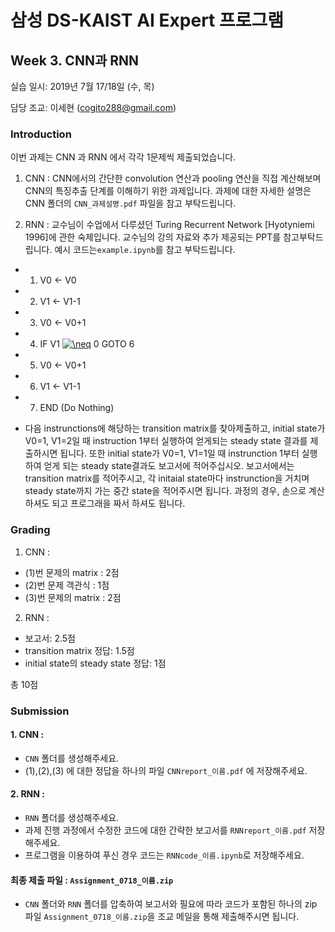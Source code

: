 ﻿# 삼성 DS-KAIST AI Expert 프로그램 
## Week 3. CNN과 RNN

실습 일시: 2019년 7월 17/18일 (수, 목)

담당 조교: 이세현 (cogito288@gmail.com)

### Introduction
이번 과제는 CNN 과 RNN 에서 각각 1문제씩 제출되었습니다.

1. CNN : CNN에서의 간단한 convolution 연산과 pooling 연산을 직접 계산해보며 CNN의 특징추출 단계를 이해하기 위한 과제입니다. 과제에 대한 자세한 설명은 CNN 폴더의 `CNN_과제설명.pdf` 파일을 참고 부탁드립니다.

2. RNN : 교수님이 수업에서 다루셨던 Turing Recurrent Network [Hyotyniemi 1996]에 관한 숙제입니다. 교수님의 강의 자료와 추가 제공되는 PPT를 참고부탁드립니다. 예시 코드는<code>example.ipynb</code>를 참고 부탁드립니다. 
- 1. V0 <- V0
- 2. V1 <- V1-1
- 3. V0 <- V0+1
- 4. IF V1 <a href="https://www.codecogs.com/eqnedit.php?latex=\neq" target="_blank"><img src="https://latex.codecogs.com/gif.latex?\neq" title="\neq" /></a> 0 GOTO 6

- 5. V0 <- V0+1
- 6. V1 <- V1-1
- 7. END (Do Nothing)

- 다음 instrunctions에 해당하는 transition matrix를 찾아제출하고, initial state가 V0=1, V1=2일 때 instruction 1부터 실행하여 얻게되는 steady state 결과를 제출하시면 됩니다. 또한 initial state가 V0=1, V1=1일 때 instrunction 1부터 실행하여 얻게 되는 steady state결과도 보고서에 적어주십시오. 보고서에서는 transition matrix를 적어주시고, 각 initaial state마다 instrunction을 거치며 steady state까지 가는 중간 state을 적어주시면 됩니다. 과정의 경우, 손으로 계산하셔도 되고 프로그래을 짜서 하셔도 됩니다.


### Grading

1. CNN :
- (1)번 문제의 matrix : 2점
- (2)번 문제 객관식 : 1점
- (3)번 문제의 matrix : 2점

2. RNN : 
- 보고서: 2.5점
- transition matrix 정답: 1.5점
- initial state의 steady state 정답: 1점

총 10점

### Submission

#### 1. CNN :
-  `CNN` 폴더를 생성해주세요.
- (1),(2),(3) 에 대한 정답을 하나의 파일 `CNNreport_이름.pdf` 에 저장해주세요.

#### 2. RNN : 
- `RNN` 폴더를 생성해주세요.
- 과제 진행 과정에서 수정한 코드에 대한 간략한 보고서를 `RNNreport_이름.pdf` 저장해주세요.
- 프로그램을 이용하여 푸신 경우 코드는 `RNNcode_이름.ipynb`로 저장해주세요.


#### 최종 제출 파일 : `Assignment_0718_이름.zip`
- `CNN` 폴더와 `RNN` 폴더를 압축하여 보고서와 필요에 따라 코드가 포함된 하나의 zip 파일 `Assignment_0718_이름.zip`을 조교 메일을 통해 제출해주시면 됩니다.

